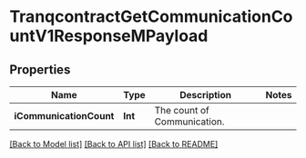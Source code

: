 # TranqcontractGetCommunicationCountV1ResponseMPayload

## Properties
Name | Type | Description | Notes
------------ | ------------- | ------------- | -------------
**iCommunicationCount** | **Int** | The count of Communication. | 

[[Back to Model list]](../README.md#documentation-for-models) [[Back to API list]](../README.md#documentation-for-api-endpoints) [[Back to README]](../README.md)


